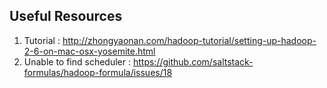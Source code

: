 ## Useful Resources 

1. Tutorial : http://zhongyaonan.com/hadoop-tutorial/setting-up-hadoop-2-6-on-mac-osx-yosemite.html 
2. Unable to find scheduler : https://github.com/saltstack-formulas/hadoop-formula/issues/18



